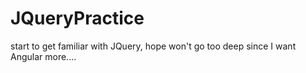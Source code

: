 # JQueryPractice
start to get familiar with JQuery, hope won't go too deep since I want Angular more....
